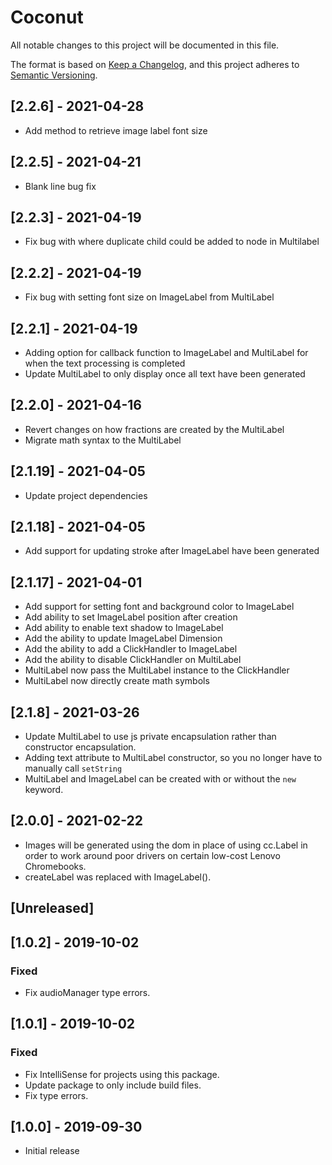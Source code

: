 # Coconut

All notable changes to this project will be documented in this file.

The format is based on [Keep a Changelog](https://keepachangelog.com/en/1.0.0/),
and this project adheres to [Semantic Versioning](https://semver.org/spec/v2.0.0.html).
## [2.2.6] - 2021-04-28
* Add method to retrieve image label font size

## [2.2.5] - 2021-04-21
* Blank line bug fix

## [2.2.3] - 2021-04-19
* Fix bug with where duplicate child could be added to node in Multilabel

## [2.2.2] - 2021-04-19
* Fix bug with setting font size on ImageLabel from MultiLabel

## [2.2.1] - 2021-04-19
* Adding option for callback function to ImageLabel and MultiLabel for when the text processing is completed
* Update MultiLabel to only display once all text have been generated

## [2.2.0] - 2021-04-16
* Revert changes on how fractions are created by the MultiLabel
* Migrate math syntax to the MultiLabel

## [2.1.19] - 2021-04-05
* Update project dependencies


## [2.1.18] - 2021-04-05
* Add support for updating stroke after ImageLabel have been generated

## [2.1.17] - 2021-04-01
* Add support for setting font and background color to ImageLabel
* Add ability to set ImageLabel position after creation
* Add ability to enable text shadow to ImageLabel
* Add the ability to update ImageLabel Dimension
* Add the ability to add a ClickHandler to ImageLabel
* Add the ability to disable ClickHandler on MultiLabel
* MultiLabel now pass the MultiLabel instance to the ClickHandler 
* MultiLabel now directly create math symbols

## [2.1.8] - 2021-03-26
* Update MultiLabel to use js private encapsulation rather than constructor encapsulation.
* Adding text attribute to MultiLabel constructor, so you no longer have to manually call `setString` 
* MultiLabel and ImageLabel can be created with or without the `new` keyword.

## [2.0.0] - 2021-02-22
* Images will be generated using the dom in place of using cc.Label in order to work around poor drivers on certain 
low-cost Lenovo Chromebooks.
* createLabel was replaced with ImageLabel().

## [Unreleased]

## [1.0.2] - 2019-10-02

### Fixed

* Fix audioManager type errors.

## [1.0.1] - 2019-10-02

### Fixed

* Fix IntelliSense for projects using this package.
* Update package to only include build files.
* Fix type errors.

## [1.0.0] - 2019-09-30

* Initial release
